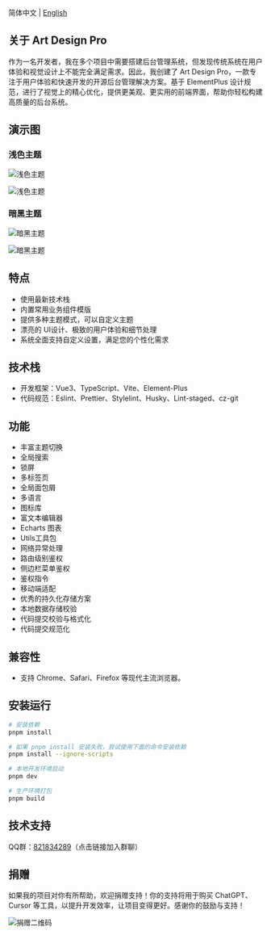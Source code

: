 简体中文 | [English](./README.md)

## 关于 Art Design Pro

作为一名开发者，我在多个项目中需要搭建后台管理系统，但发现传统系统在用户体验和视觉设计上不能完全满足需求。因此，我创建了 Art Design Pro，一款专注于用户体验和快速开发的开源后台管理解决方案。基于 ElementPlus 设计规范，进行了视觉上的精心优化，提供更美观、更实用的前端界面，帮助你轻松构建高质量的后台系统。

## 演示图

### 浅色主题

![浅色主题](https://www.qiniu.lingchen.kim/art_design_pro_readme_cover1.png)

![浅色主题](https://www.qiniu.lingchen.kim/art_design_pro_readme_cover2.png)

### 暗黑主题

![暗黑主题](https://www.qiniu.lingchen.kim/art_design_pro_readme_cover3.png)

![暗黑主题](https://www.qiniu.lingchen.kim/art_design_pro_readme_cover4.png)

## 特点

- 使用最新技术栈
- 内置常用业务组件模版
- 提供多种主题模式，可以自定义主题
- 漂亮的 UI设计、极致的用户体验和细节处理
- 系统全面支持自定义设置，满足您的个性化需求

## 技术栈

- 开发框架：Vue3、TypeScript、Vite、Element-Plus
- 代码规范：Eslint、Prettier、Stylelint、Husky、Lint-staged、cz-git

## 功能

- 丰富主题切换
- 全局搜索
- 锁屏
- 多标签页
- 全局面包屑
- 多语言
- 图标库
- 富文本编辑器
- Echarts 图表
- Utils工具包
- 网络异常处理
- 路由级别鉴权
- 侧边栏菜单鉴权
- 鉴权指令
- 移动端适配
- 优秀的持久化存储方案
- 本地数据存储校验
- 代码提交校验与格式化
- 代码提交规范化

## 兼容性

- 支持 Chrome、Safari、Firefox 等现代主流浏览器。

## 安装运行

```bash
# 安装依赖
pnpm install

# 如果 pnpm install 安装失败，尝试使用下面的命令安装依赖
pnpm install --ignore-scripts

# 本地开发环境启动
pnpm dev

# 生产环境打包
pnpm build
```

## 技术支持

QQ群：<a href="https://qm.qq.com/cgi-bin/qm/qr?k=Gg6yzZLFaNgmRhK0T5Qcjf7-XcAFWWXm&jump_from=webapi&authKey=YpRKVJQyFKYbGTiKw0GJ/YQXnNF+GdXNZC5beQQqnGZTvuLlXoMO7nw5fNXvmVhA">821834289</a>（点击链接加入群聊）

## 捐赠

如果我的项目对你有所帮助，欢迎捐赠支持！你的支持将用于购买 ChatGPT、Cursor 等工具，以提升开发效率，让项目变得更好。感谢你的鼓励与支持！

![捐赠二维码](https://www.qiniu.lingchen.kim/%E7%BB%84%202%402x%202.png)
